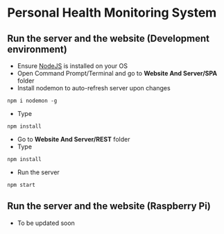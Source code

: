 # Personal Health Monitoring System

## Run the server and the website (Development environment)

-   Ensure [NodeJS](https://nodejs.org/en/) is installed on your OS
-   Open Command Prompt/Terminal and go to **Website And Server/SPA** folder
-   Install nodemon to auto-refresh server upon changes

```
npm i nodemon -g
```

-   Type

```
npm install
```

-   Go to **Website And Server/REST** folder
-   Type

```
npm install
```

-   Run the server

```
npm start
```

## Run the server and the website (Raspberry Pi)

-   To be updated soon
